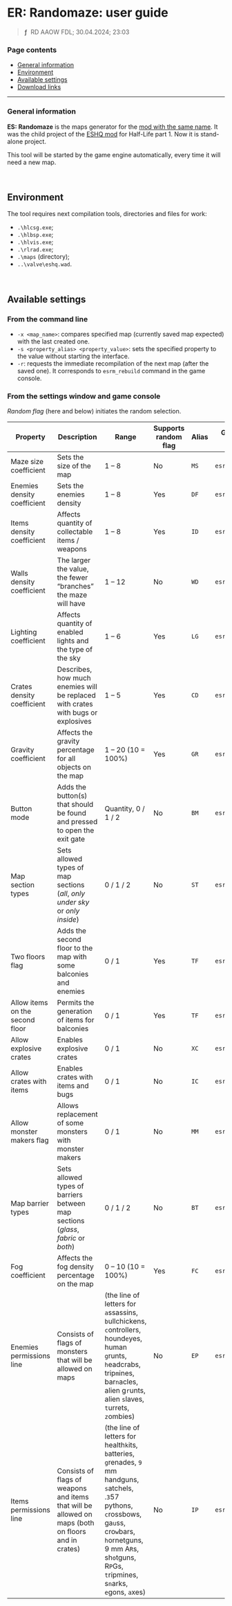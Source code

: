 # ER: Randomaze: user guide
> **ƒ** &nbsp;RD AAOW FDL; 30.04.2024; 23:03



### Page contents

- [General information](#general-information)
- [Environment](#environment)
- [Available settings](#available-settings)
- [Download links](https://moddb.com/mods/esrm)

---

### General information

**ES: Randomaze** is the maps generator for the [mod with the same name](https://moddb.com/mods/esrm).
It was the child project of the [ESHQ mod](https://moddb.com/mods/eshq) for Half-Life part 1.
Now it is stand-alone project.

This tool will be started by the game engine automatically, every time it will need a new map.

&nbsp;



## Environment

The tool requires next compilation tools, directories and files for work:
- `.\hlcsg.exe`;
- `.\hlbsp.exe`;
- `.\hlvis.exe`;
- `.\rlrad.exe`;
- `.\maps` (directory);
- `..\valve\eshq.wad`.

&nbsp;



## Available settings

### From the command line

- `-x <map_name>`: compares specified map (currently saved map expected) with the last created one.
- `-s <property_alias> <property_value>`: sets the specified property to the value without starting the interface.
- `-r`: requests the immediate recompilation of the next map (after the saved one). It corresponds to `esrm_rebuild` command in the game console.

### From the settings window and game console

*Random flag* (here and below) initiates the random selection.

| Property | Description | Range | Supports random flag | Alias | Game console command |
|-|-|-|-|-|-|
| Maze size coefficient | Sets the size of the map | 1 – 8 | No | `MS` | `esrm_size` |
| Enemies density coefficient | Sets the enemies density | 1 – 8 | Yes | `DF` | `esrm_enemies` |
| Items density coefficient | Affects quantity of collectable items / weapons | 1 – 8 | Yes | `ID` | `esrm_items` |
| Walls density coefficient | The larger the value, the fewer “branches” the maze will have | 1 – 12 | No | `WD` | `esrm_walls` |
| Lighting coefficient | Affects quantity of enabled lights and the type of the sky | 1 – 6 | Yes | `LG` | `esrm_light` |
| Crates density coefficient | Describes, how much enemies will be replaced with crates with bugs or explosives | 1 – 5 | Yes | `CD` | `esrm_crates` |
| Gravity coefficient | Affects the gravity percentage for all objects on the map | 1 – 20 (10 = 100%) | Yes | `GR` | `esrm_gravity` |
| Button mode | Adds the button(s) that should be found and pressed to open the exit gate | Quantity, 0 / 1 / 2 | No | `BM` | `esrm_button` |
| Map section types | Sets allowed types of map sections (*all*, *only under sky* or *only inside*) | 0 / 1 / 2 | No | `ST` | `esrm_sections` |
| Two floors flag | Adds the second floor to the map with some balconies and enemies | 0 / 1 | Yes | `TF` | `esrm_two_floors` |
| Allow items on the second floor | Permits the generation of items for balconies | 0 / 1 | Yes | `TF` | `esrm_two_floors` |
| Allow explosive crates | Enables explosive crates | 0 / 1 | No | `XC` | `esrm_expl_crates` |
| Allow crates with items | Enables crates with items and bugs | 0 / 1 | No | `IC` | `esrm_item_crates` |
| Allow monster makers flag | Allows replacement of some monsters with monster makers | 0 / 1 | No | `MM` | `esrm_makers` |
| Map barrier types | Sets allowed types of barriers between map sections (*glass*, *fabric* or *both*) | 0 / 1 / 2 | No | `BT` | `esrm_barriers` |
| Fog coefficient | Affects the fog density percentage on the map | 0 – 10 (10 = 100%) | Yes | `FC` | `esrm_fog` |
| Enemies permissions line | Consists of flags of monsters that will be allowed on maps | (the line of letters for `a`ssassins, `b`ullchickens, `c`ontrollers, hound`e`yes, human `g`runts, `h`eadcrabs, trip`m`ines, bar`n`acles, alien g`r`unts, alien `s`laves, `t`urrets, `z`ombies) | No | `EP` | `esrm_enemies_line` |
| Items permissions line | Consists of flags of weapons and items that will be allowed on maps (both on floors and in crates) | (the line of letters for health`k`its, `b`atteries, `g`renades, `9` mm handguns, `s`atchels, .`3`57 pythons, `c`rossbows, ga`u`ss, cro`w`bars, `h`ornetguns, 9 mm A`R`s, sh`o`tguns, R`P`Gs, `t`ripmines, s`n`arks, `e`gons, `a`xes) | No | `IP` | `esrm_items_line` |
